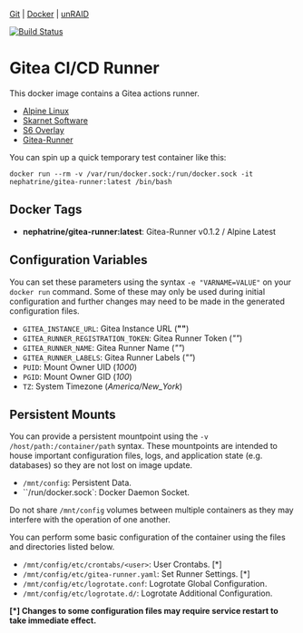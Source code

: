 [Git](https://code.nephatrine.net/NephNET/docker-gitea-act/src/branch/master) |
[Docker](https://hub.docker.com/r/nephatrine/gitea-runner/) |
[unRAID](https://code.nephatrine.net/nephatrine/unraid-containers)

[![Build Status](https://ci.nephatrine.net/api/badges/NephNET/docker-gitea-act/status.svg?ref=refs/heads/master)](https://ci.nephatrine.net/NephNET/docker-gitea-act)

# Gitea CI/CD Runner

This docker image contains a Gitea actions runner.

- [Alpine Linux](https://alpinelinux.org/)
- [Skarnet Software](https://skarnet.org/software/)
- [S6 Overlay](https://github.com/just-containers/s6-overlay)
- [Gitea-Runner](https://gitea.com/gitea/act_runner)

You can spin up a quick temporary test container like this:

~~~
docker run --rm -v /var/run/docker.sock:/run/docker.sock -it nephatrine/gitea-runner:latest /bin/bash
~~~

## Docker Tags

- **nephatrine/gitea-runner:latest**: Gitea-Runner v0.1.2 / Alpine Latest

## Configuration Variables

You can set these parameters using the syntax ``-e "VARNAME=VALUE"`` on your
``docker run`` command. Some of these may only be used during initial
configuration and further changes may need to be made in the generated
configuration files.

- ``GITEA_INSTANCE_URL``: Gitea Instance URL (**""**)
- ``GITEA_RUNNER_REGISTRATION_TOKEN``: Gitea Runner Token (*""*)
- ``GITEA_RUNNER_NAME``: Gitea Runner Name (*""*)
- ``GITEA_RUNNER_LABELS``: Gitea Runner Labels (*""*)
- ``PUID``: Mount Owner UID (*1000*)
- ``PGID``: Mount Owner GID (*100*)
- ``TZ``: System Timezone (*America/New_York*)

## Persistent Mounts

You can provide a persistent mountpoint using the ``-v /host/path:/container/path``
syntax. These mountpoints are intended to house important configuration files,
logs, and application state (e.g. databases) so they are not lost on image
update.

- ``/mnt/config``: Persistent Data.
- ``/run/docker.sock`: Docker Daemon Socket.

Do not share ``/mnt/config`` volumes between multiple containers as they may
interfere with the operation of one another.

You can perform some basic configuration of the container using the files and
directories listed below.

- ``/mnt/config/etc/crontabs/<user>``: User Crontabs. [*]
- ``/mnt/config/etc/gitea-runner.yaml``: Set Runner Settings. [*]
- ``/mnt/config/etc/logrotate.conf``: Logrotate Global Configuration.
- ``/mnt/config/etc/logrotate.d/``: Logrotate Additional Configuration.

**[*] Changes to some configuration files may require service restart to take
immediate effect.**
